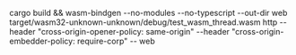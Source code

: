 cargo build && wasm-bindgen --no-modules --no-typescript --out-dir web target/wasm32-unknown-unknown/debug/test_wasm_thread.wasm
http --header "cross-origin-opener-policy: same-origin" --header "cross-origin-embedder-policy: require-corp" -- web
